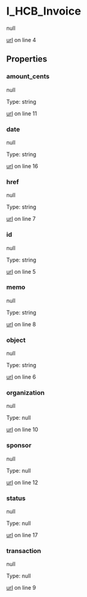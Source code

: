 # I_HCB_Invoice

null 

[url](https://github.com/devramsean0/hcb.js/blob/4bedef3/src/api_schemas/invoice.ts#L4) on line 4  

## Properties
### amount_cents

null 

Type: string  

[url](https://github.com/devramsean0/hcb.js/blob/4bedef3/src/api_schemas/invoice.ts#L11) on line 11  

### date

null 

Type: string  

[url](https://github.com/devramsean0/hcb.js/blob/4bedef3/src/api_schemas/invoice.ts#L16) on line 16  

### href

null 

Type: string  

[url](https://github.com/devramsean0/hcb.js/blob/4bedef3/src/api_schemas/invoice.ts#L7) on line 7  

### id

null 

Type: string  

[url](https://github.com/devramsean0/hcb.js/blob/4bedef3/src/api_schemas/invoice.ts#L5) on line 5  

### memo

null 

Type: string  

[url](https://github.com/devramsean0/hcb.js/blob/4bedef3/src/api_schemas/invoice.ts#L8) on line 8  

### object

null 

Type: string  

[url](https://github.com/devramsean0/hcb.js/blob/4bedef3/src/api_schemas/invoice.ts#L6) on line 6  

### organization

null 

Type: null  

[url](https://github.com/devramsean0/hcb.js/blob/4bedef3/src/api_schemas/invoice.ts#L10) on line 10  

### sponsor

null 

Type: null  

[url](https://github.com/devramsean0/hcb.js/blob/4bedef3/src/api_schemas/invoice.ts#L12) on line 12  

### status

null 

Type: null  

[url](https://github.com/devramsean0/hcb.js/blob/4bedef3/src/api_schemas/invoice.ts#L17) on line 17  

### transaction

null 

Type: null  

[url](https://github.com/devramsean0/hcb.js/blob/4bedef3/src/api_schemas/invoice.ts#L9) on line 9  
